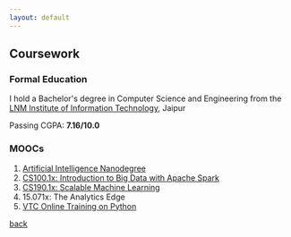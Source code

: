 ```yaml
---
layout: default
---
```


## Coursework

### [](#header-3)Formal Education

I hold a Bachelor's degree in Computer Science and Engineering from the [LNM Institute of Information Technology](http://www.lnmiit.ac.in), Jaipur 

Passing CGPA: **7.16/10.0**


### [](#header-3)MOOCs

1. [Artificial Intelligence Nanodegree](https://vtc.internshala.com/certificate/show_certificate.php?certificate_number=145075398153ac8e8ebb1bc)
2. [CS100.1x: Introduction to Big Data with Apache Spark](https://s3.amazonaws.com/verify.edx.org/downloads/a2f04ff89ffe4090a01fabda9113c4b0/Certificate.pdf)
3. [CS190.1x: Scalable Machine Learning](https://s3.amazonaws.com/verify.edx.org/downloads/328c14f8035e447584da12bb692b7afa/Certificate.pdf)
4. 15.071x: The Analytics Edge
5. [VTC Online Training on Python](https://vtc.internshala.com/certificate/show_certificate.php?certificate_number=145075398153ac8e8ebb1bc)

[back](./)


